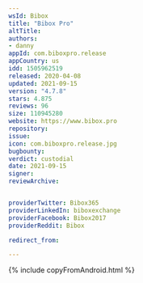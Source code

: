 ```yaml
---
wsId: Bibox
title: "Bibox Pro"
altTitle: 
authors:
- danny
appId: com.biboxpro.release
appCountry: us
idd: 1505962519
released: 2020-04-08
updated: 2021-09-15
version: "4.7.8"
stars: 4.875
reviews: 96
size: 110945280
website: https://www.bibox.pro
repository: 
issue: 
icon: com.biboxpro.release.jpg
bugbounty: 
verdict: custodial
date: 2021-09-15
signer: 
reviewArchive:


providerTwitter: Bibox365
providerLinkedIn: biboxexchange
providerFacebook: Bibox2017
providerReddit: Bibox

redirect_from:

---
```


{% include copyFromAndroid.html %}
